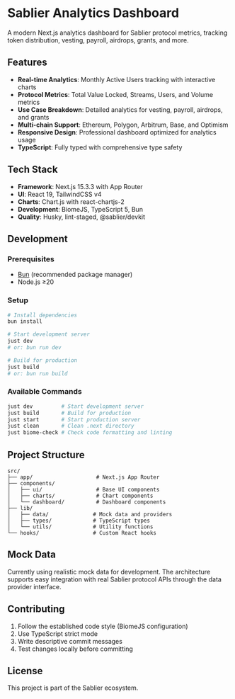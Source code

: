 # Sablier Analytics Dashboard

A modern Next.js analytics dashboard for Sablier protocol metrics, tracking token distribution, vesting, payroll,
airdrops, grants, and more.

## Features

- **Real-time Analytics**: Monthly Active Users tracking with interactive charts
- **Protocol Metrics**: Total Value Locked, Streams, Users, and Volume metrics
- **Use Case Breakdown**: Detailed analytics for vesting, payroll, airdrops, and grants
- **Multi-chain Support**: Ethereum, Polygon, Arbitrum, Base, and Optimism
- **Responsive Design**: Professional dashboard optimized for analytics usage
- **TypeScript**: Fully typed with comprehensive type safety

## Tech Stack

- **Framework**: Next.js 15.3.3 with App Router
- **UI**: React 19, TailwindCSS v4
- **Charts**: Chart.js with react-chartjs-2
- **Development**: BiomeJS, TypeScript 5, Bun
- **Quality**: Husky, lint-staged, @sablier/devkit

## Development

### Prerequisites

- [Bun](https://bun.sh) (recommended package manager)
- Node.js ≥20

### Setup

```bash
# Install dependencies
bun install

# Start development server
just dev
# or: bun run dev

# Build for production
just build
# or: bun run build
```

### Available Commands

```bash
just dev         # Start development server
just build       # Build for production
just start       # Start production server
just clean       # Clean .next directory
just biome-check # Check code formatting and linting
```

## Project Structure

```
src/
├── app/                    # Next.js App Router
├── components/
│   ├── ui/                 # Base UI components
│   ├── charts/             # Chart components
│   └── dashboard/          # Dashboard components
├── lib/
│   ├── data/              # Mock data and providers
│   ├── types/             # TypeScript types
│   └── utils/             # Utility functions
└── hooks/                 # Custom React hooks
```

## Mock Data

Currently using realistic mock data for development. The architecture supports easy integration with real Sablier
protocol APIs through the data provider interface.

## Contributing

1. Follow the established code style (BiomeJS configuration)
2. Use TypeScript strict mode
3. Write descriptive commit messages
4. Test changes locally before committing

## License

This project is part of the Sablier ecosystem. 
